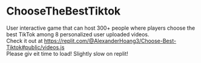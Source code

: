 # ChooseTheBestTiktok
User interactive game that can host 300+ people where players choose the best TikTok among 8 personalized user uploaded videos. </br>
Check it out at https://replit.com/@AlexanderHoang3/Choose-Best-Tiktok#public/videos.js </br>
Please giv eit time to load! Slightly slow on replit!
